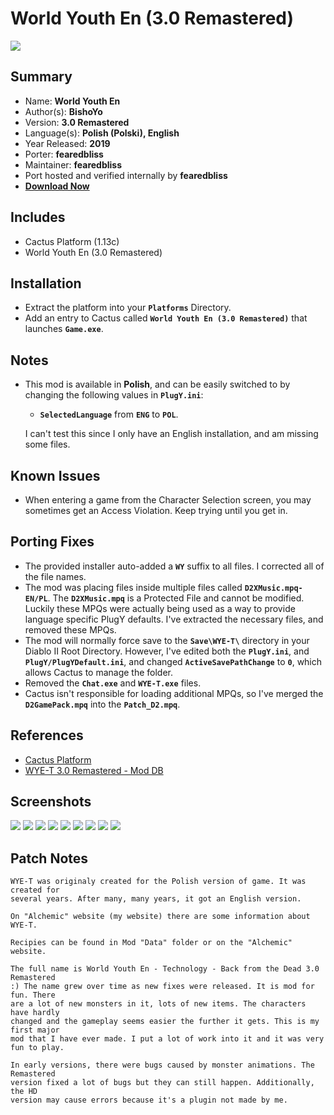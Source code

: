 # World Youth En (3.0 Remastered)

![](https://xyinn.org/diablo/platforms/gold/World_Youth_En_3.0_Remastered/screenshots/Screenshot002.jpg)

## Summary

- Name: **World Youth En**
- Author(s): **BishoYo**
- Version: **3.0 Remastered**
- Language(s): **Polish (Polski), English**
- Year Released: **2019**
- Porter: **fearedbliss**
- Maintainer: **fearedbliss**
- Port hosted and verified internally by **fearedbliss**
- [**Download Now**](https://xyinn.org/diablo/platforms/gold/World_Youth_En_3.0_Remastered/)

## Includes

- Cactus Platform (1.13c)
- World Youth En (3.0 Remastered)

## Installation

- Extract the platform into your **`Platforms`** Directory.
- Add an entry to Cactus called **`World Youth En (3.0 Remastered)`** that
  launches **`Game.exe`**.

## Notes

- This mod is available in **Polish**, and can be easily switched to by changing
  the following values in **`PlugY.ini`**:

	- **`SelectedLanguage`** from **`ENG`** to **`POL`**.

  I can't test this since I only have an English installation, and am missing
  some files.

## Known Issues

- When entering a game from the Character Selection screen, you may sometimes
  get an Access Violation. Keep trying until you get in.

## Porting Fixes

- The provided installer auto-added a **`WY`** suffix to all files. I corrected
  all of the file names.
- The mod was placing files inside multiple files called **`D2XMusic.mpq-EN/PL`**.
  The **`D2XMusic.mpq`** is a Protected File and cannot be modified. Luckily these
  MPQs were actually being used as a way to provide language specific PlugY
  defaults. I've extracted the necessary files, and removed these MPQs.
- The mod will normally force save to the **`Save\WYE-T\`** directory in
  your Diablo II Root Directory. However, I've edited both the **`PlugY.ini`**,
  and **`PlugY/PlugYDefault.ini`**, and changed **`ActiveSavePathChange`** to
  **`0`**, which allows Cactus to manage the folder.
- Removed the **`Chat.exe`** and **`WYE-T.exe`** files.
- Cactus isn't responsible for loading additional MPQs, so I've merged the
  **`D2GamePack.mpq`** into the **`Patch_D2.mpq`**.

## References

- [Cactus Platform](https://github.com/fearedbliss/Cactus)
- [WYE-T 3.0 Remastered - Mod DB](https://www.moddb.com/mods/diablo-2-wye-t-30-remastered-modification/downloads/diablo-2-wye-t-30-remastered-plen-modification)

## Screenshots

![](https://xyinn.org/diablo/platforms/gold/World_Youth_En_3.0_Remastered/screenshots/Screenshot001.jpg)
![](https://xyinn.org/diablo/platforms/gold/World_Youth_En_3.0_Remastered/screenshots/Screenshot003.jpg)
![](https://xyinn.org/diablo/platforms/gold/World_Youth_En_3.0_Remastered/screenshots/Screenshot004.jpg)
![](https://xyinn.org/diablo/platforms/gold/World_Youth_En_3.0_Remastered/screenshots/Screenshot005.jpg)
![](https://xyinn.org/diablo/platforms/gold/World_Youth_En_3.0_Remastered/screenshots/Screenshot006.jpg)
![](https://xyinn.org/diablo/platforms/gold/World_Youth_En_3.0_Remastered/screenshots/Screenshot007.jpg)
![](https://xyinn.org/diablo/platforms/gold/World_Youth_En_3.0_Remastered/screenshots/Screenshot008.jpg)
![](https://xyinn.org/diablo/platforms/gold/World_Youth_En_3.0_Remastered/screenshots/Screenshot009.jpg)
![](https://xyinn.org/diablo/platforms/gold/World_Youth_En_3.0_Remastered/screenshots/Screenshot010.jpg)

## Patch Notes

```
WYE-T was originaly created for the Polish version of game. It was created for
several years. After many, many years, it got an English version.

On "Alchemic" website (my website) there are some information about WYE-T.

Recipies can be found in Mod "Data" folder or on the "Alchemic" website.

The full name is World Youth En - Technology - Back from the Dead 3.0 Remastered
:) The name grew over time as new fixes were released. It is mod for fun. There
are a lot of new monsters in it, lots of new items. The characters have hardly
changed and the gameplay seems easier the further it gets. This is my first major
mod that I have ever made. I put a lot of work into it and it was very fun to play.

In early versions, there were bugs caused by monster animations. The Remastered
version fixed a lot of bugs but they can still happen. Additionally, the HD
version may cause errors because it's a plugin not made by me.
```